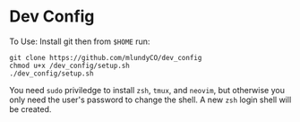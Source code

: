 Dev Config
==========

To Use: 
Install git then from `$HOME` run:
```
git clone https://github.com/mlundyCO/dev_config
chmod u+x /dev_config/setup.sh
./dev_config/setup.sh
```
You need `sudo` priviledge to install `zsh`, `tmux`, and `neovim`, but otherwise you only need the user's password to change the shell.
A new `zsh` login shell will be created.

